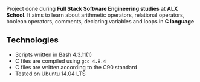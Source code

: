 Project done during **Full Stack Software Engineering studies** at **ALX School**. It aims to learn about arithmetic operators, relational operators, boolean operators, comments, declaring variables and loops in **C language**
## Technologies
* Scripts written in Bash 4.3.11(1)
* C files are compiled using `gcc 4.8.4`
* C files are written according to the C90 standard
* Tested on Ubuntu 14.04 LTS
